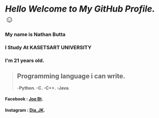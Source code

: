 # *Hello Welcome to My GitHub Profile.* :relaxed: 
### My name is Nathan Butta 
### I Study At KASETSART UNIVERSITY  
### I'm 21 years old. 

> ## Programming language i can write.
> -**Python.
> -C.
> -C++.
> -Java**.

#### Facebook : [Joe Bt](https://web.facebook.com/Joekuay/).
#### Instagram : [Dia_JK](https://www.instagram.com/dia_jk/?hl=en).


<!--
**DIIAUS/DIIAUS** is a ✨ _special_ ✨ repository because its `README.md` (this file) appears on your GitHub profile.

Here are some ideas to get you started:

- 🔭 I’m currently working on ...
- 🌱 I’m currently learning ...
- 👯 I’m looking to collaborate on ...
- 🤔 I’m looking for help with ...
- 💬 Ask me about ...
- 📫 How to reach me: ...
- 😄 Pronouns: ...
- ⚡ Fun fact: ...
-->
